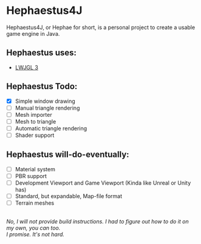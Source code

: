 # Hephaestus4J
Hephaestus4J, or Hephae for short, is a personal project to create a usable game engine in Java.

## Hephaestus uses:
- [LWJGL 3](https://github.com/LWJGL/lwjgl3)

## Hephaestus Todo:
- [x] Simple window drawing
- [ ] Manual triangle rendering
- [ ] Mesh importer
- [ ] Mesh to triangle
- [ ] Automatic triangle rendering
- [ ] Shader support

## Hephaestus will-do-eventually:
- [ ] Material system
- [ ] PBR support
- [ ] Development Viewport and Game Viewport (Kinda like Unreal or Unity has)
- [ ] Standard, but expandable, Map-file format
- [ ] Terrain meshes

<br>
<em>No, I will not provide build instructions. I had to figure out how to do it on my own, you can too.</em>
<br><em>I promise. It's not hard.</em>